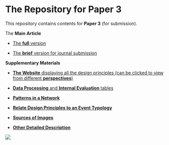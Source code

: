 # The Repository for Paper 3 


This repository contains contents for **Paper 3** (for submission).

The **Main Article**

- [The **full** version](https://github.com/1309928130/Paper3_SupplementaryMaterials/blob/main/Main%20Article.pdf)

- [The **brief** version for journal submission](https://github.com/1309928130/Paper3_Repository/blob/main/Paper3_forSustainableCities_9Kwords%20(9).pdf)

**Supplementary Materials**

 - [**The Website** displaying all the design principles (can be clicked to view from different **perspectives**)](http://c1309928130.pythonanywhere.com/?dimension=All)

 - [**Data Processing** and **Internal Evaluation** tables](https://github.com/1309928130/Paper3_Repository/raw/main/DataProcessing_and_InternalEvaluation.xlsx)

 - [**Patterns in a Network**](https://htmlpreview.github.io/?https://github.com/1309928130/Paper3_Repository/blob/main/patterns%20in%20a%20nework.html)

 - [**Relate Design Principles to an Event Typology**](https://htmlpreview.github.io/?https://github.com/1309928130/Paper3_Repository/blob/main/relate%20to%20an%20event%20typology.html)


 - [**Sources of Images**](https://github.com/1309928130/Paper3_SupplementaryMaterials/blob/main/Supplementary%20Material%202%20-%20Sources%20of%20Figures.md)

 - [**Other Detailed Description**](https://github.com/1309928130/Paper3_SupplementaryMaterials/blob/main/Supplementary%20Materials%20-%20Detailed%20Information.pdf)

   
[![](https://github.com/1309928130/Paper3_SupplementaryMaterials/blob/main/Websnap1.png)](http://c1309928130.pythonanywhere.com/?dimension=All)

<script src="https://utteranc.es/client.js"
        repo="https://github.com/1309928130/Paper3_Repository"
        issue-term="pathname"
        label="Comment"
        theme="github-light"
        crossorigin="anonymous"
        async>
</script>
